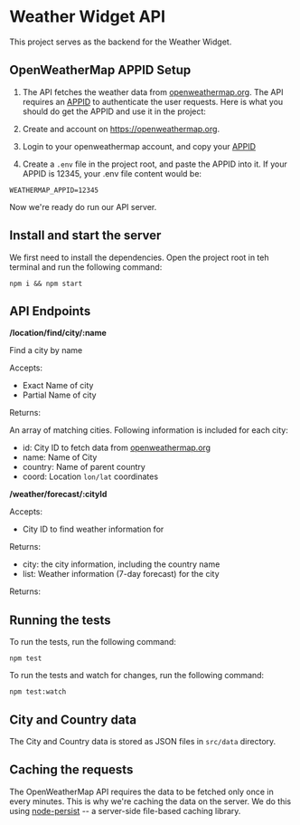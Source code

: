 # Weather Widget API

This project serves as the backend for the Weather Widget.

## OpenWeatherMap APPID Setup 

1. The API fetches the weather data from [openweathermap.org](https://openweathermap.org). The API requires an [APPID](https://openweathermap.org/appid) to authenticate the user requests. Here is what you should do get the APPID and use it in the project:

2. Create and account on https://openweathermap.org.

3. Login to your openweathermap account, and copy your [APPID](https://home.openweathermap.org/api_keys)

4. Create a `.env` file in the project root, and paste the APPID into it. If your APPID is 12345, your .env file content would be:

```
WEATHERMAP_APPID=12345
```

Now we're ready do run our API server.

## Install and start the server

We first need to install the dependencies. Open the project root in teh terminal and run the following command:
```
npm i && npm start
```

## API Endpoints

**/location/find/city/:name**

Find a city by name

Accepts:

- Exact Name of city
- Partial Name of city

Returns:

An array of matching cities. Following information is included for each city:

- id: City ID to fetch data from [openweathermap.org](https://openweathermap.org)
- name: Name of City
- country: Name of parent country
- coord: Location `lon/lat` coordinates

**/weather/forecast/:cityId**

Accepts:

- City ID to find weather information for

Returns:

- city: the city information, including the country name
- list: Weather information (7-day forecast) for the city

Returns:

## Running the tests

To run the tests, run the following command:
```
npm test
```

To run the tests and watch for changes, run the following command:
```
npm test:watch
```

## City and Country data

The City and Country data is stored as JSON files in `src/data` directory.

## Caching the requests

The OpenWeatherMap API requires the data to be fetched only once in every  minutes. This is why we're caching the data on the server. We do this using [node-persist](https://github.com/simonlast/node-persist) -- a server-side file-based caching library.

